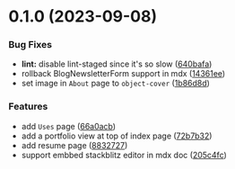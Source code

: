 # 0.1.0 (2023-09-08)


### Bug Fixes

* **lint:** disable lint-staged since it's so slow ([640bafa](https://github.com/liunice/nextjs-tailwind-blog/commit/640bafa2100b02bd98d153c62ceea1aeb2aac05f))
* rollback BlogNewsletterForm support in mdx ([14361ee](https://github.com/liunice/nextjs-tailwind-blog/commit/14361eee9934aa80814753d7f3174a4c8ccca3ec))
* set image in `About` page to `object-cover` ([1b86d8d](https://github.com/liunice/nextjs-tailwind-blog/commit/1b86d8d3511b7be6e7c5cd44ccb1579ad8cac82b))


### Features

* add `Uses` page ([66a0acb](https://github.com/liunice/nextjs-tailwind-blog/commit/66a0acb068e7fba6d199b15b0bb48ce0bf081d4e))
* add a portfolio view at top of index page ([72b7b32](https://github.com/liunice/nextjs-tailwind-blog/commit/72b7b32cf6b3916b2a3dca59fe1ce1b07298a15e))
* add resume page ([8832727](https://github.com/liunice/nextjs-tailwind-blog/commit/8832727da678789a890de879c3d1e8f4ad9a4e30))
* support embbed stackblitz editor in mdx doc ([205c4fc](https://github.com/liunice/nextjs-tailwind-blog/commit/205c4fc5797743ead22630ab3e23e097fb919c1d))



